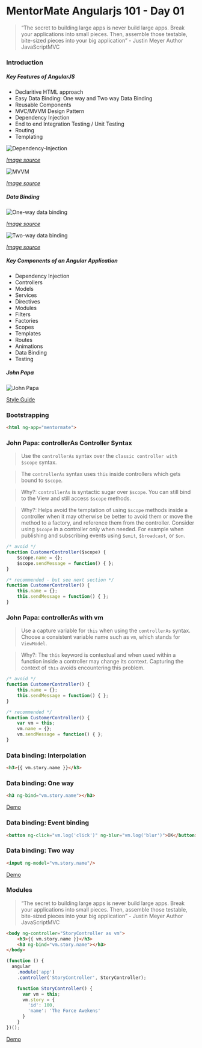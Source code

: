 # MentorMate Angularjs 101 - Day 01

> “The secret to building large apps is never build large apps. Break your applications into small pieces. Then, assemble those testable, bite-sized pieces into your big application” - Justin Meyer Author JavaScriptMVC

### Introduction

##### Key Features of AngularJS
 - Declaritive HTML approach
 - Easy Data Binding: One way and Two way Data Binding
 - Reusable Components
 - MVC/MVVM Design Pattern
 - Dependency Injection
 - End to end Integration Testing / Unit Testing
 - Routing
 - Templating

![Dependency-Injection](Images/Dependency-Injection.jpg "Dependency Injection")

[*Image source*](http://image.slidesharecdn.com/allaboutangularjs-final-150516180153-lva1-app6891/95/angularjs-for-beginners-90-discount-coupon-httpswwwudemycomangularjsforbeginnerscouponcodeslideshare-36-638.jpg?cb=1431799841)


![MVVM](Images/ModelViewViewModel.png "MVVM")

[*Image source*](https://i-msdn.sec.s-msft.com/dynimg/IC448690.png)

##### Data Binding

![One-way data binding](Images/One_Way_Data_Binding.png "Data binding")

[*Image source*](https://docs.angularjs.org/guide/databinding)

![Two-way data binding](Images/Two_Way_Data_Binding.png "Data binding")

[*Image source*](https://docs.angularjs.org/guide/databinding)

##### Key Components of an Angular Application
 - Dependency Injection
 - Controllers
 - Models
 - Services
 - Directives
 - Modules
 - Filters
 - Factories
 - Scopes
 - Templates
 - Routes 
 - Animations 
 - Data Binding 
 - Testing 

##### John Papa

![John Papa](Images/john-papa.png "John Papa")

[Style Guide](https://github.com/johnpapa/angular-styleguide/blob/master/a1/README.md)

### Bootstrapping

```html
<html ng-app="mentormate">
```

### John Papa: controllerAs Controller Syntax

> Use the `controllerAs` syntax over the `classic controller with $scope` syntax.

> The `controllerAs` syntax uses `this` inside controllers which gets bound to `$scope`. 

> Why?: `controllerAs` is syntactic sugar over `$scope`. You can still bind to the View and still access `$scope` methods.

> Why?: Helps avoid the temptation of using `$scope` methods inside a controller when it may otherwise be better to avoid them or move the method to a factory, and reference them from the controller. Consider using `$scope` in a controller only when needed. For example when publishing and subscribing events using `$emit`, `$broadcast`, or `$on`.

```javascript
/* avoid */
function CustomerController($scope) {
	$scope.name = {};
	$scope.sendMessage = function() { };
}
```

```javascript
/* recommended - but see next section */
function CustomerController() {
	this.name = {};
	this.sendMessage = function() { };
}
```

### John Papa: controllerAs with vm

> Use a capture variable for `this` when using the `controllerAs` syntax. Choose a consistent variable name such as `vm`, which stands for `ViewModel`.

> Why?: The `this` keyword is contextual and when used within a function inside a controller may change its context. Capturing the context of `this` avoids encountering this problem.

```javascript
/* avoid */
function CustomerController() {
	this.name = {};
	this.sendMessage = function() { };
}
```

```javascript
/* recommended */
function CustomerController() {
	var vm = this;
	vm.name = {};
	vm.sendMessage = function() { };
}
```

### Data binding: Interpolation

```html
<h3>{{ vm.story.name }}</h3>
```

### Data binding: One way

```html
<h3 ng-bind="vm.story.name"></h3>
```

[Demo](https://plnkr.co/edit/fI6iPCLae8QIdct10jIy?p=preview)

### Data binding: Event binding

```html
<button ng-click="vm.log('click')" ng-blur="vm.log('blur')">OK</button>
```

### Data binding: Two way	

```html
<input ng-model="vm.story.name"/>
```

[Demo](https://plnkr.co/edit/IhN5w2nqfyvgKG1XQaZO?p=info)

### Modules

> “The secret to building large apps is never build large apps. Break your applications into small pieces. Then, assemble those testable, bite-sized pieces into your big application” - Justin Meyer Author JavaScriptMVC

```html
<body ng-controller="StoryController as vm">
	<h3>{{ vm.story.name }}</h3>
	<h3 ng-bind="vm.story.name"></h3>
</body>
```

```javascript
(function () {
  angular
    .module('app')
    .controller('StoryController', StoryController);

    function StoryController() {
      var vm = this;
      vm.story = {
        'id': 100,
        'name': 'The Force Awekens'
      }
    }
})();
```

[Demo](https://plnkr.co/edit/FbJSgeTjk3F1MQCqsqLe?p=info)
